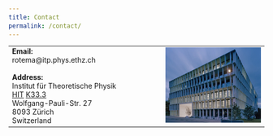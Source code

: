 ```yaml
---
title: Contact
permalink: /contact/
---
```


<table>
  <tr>
  <td><b>Email:</b> <br/>
rotema@itp.phys.ethz.ch
<br/><br/>
<b>Address:</b> <br/>
Institut für Theoretische Physik <br/>
<a href="http://www.mapsearch.ethz.ch/map.do;msSessionid=SxGnYWJQLzk3szGcjYfyG4qFKR2hTdhJhQJ0pTVnjMzn15MRsL0J!1762351299?gebaeudeMap=HIT&farbcode=c000&lang=en">HIT</a> <a href="http://www.rauminfo.ethz.ch/Rauminfo/grundrissplan.gif?gebaeude=HIT&geschoss=K&raumNr=33.3&">K33.3</a> <br/>
Wolfgang-Pauli-Str. 27 <br/>
8093 Zürich <br/>
Switzerland <br/></td>
    <td width="40%" hight="40%"><img src="/assets/pictures/HIT_night.jpg"></td>
  </tr>
</table>




